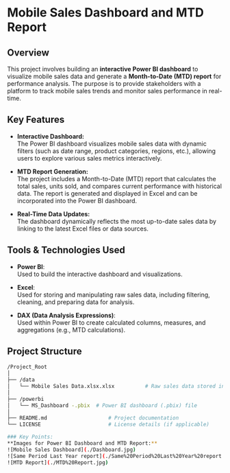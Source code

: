 # Mobile Sales Dashboard and MTD Report

## Overview

This project involves building an **interactive Power BI dashboard** to visualize mobile sales data and generate a **Month-to-Date (MTD) report** for performance analysis. The purpose is to provide stakeholders with a platform to track mobile sales trends and monitor sales performance in real-time.

## Key Features

- **Interactive Dashboard:**  
  The Power BI dashboard visualizes mobile sales data with dynamic filters (such as date range, product categories, regions, etc.), allowing users to explore various sales metrics interactively.

- **MTD Report Generation:**  
  The project includes a Month-to-Date (MTD) report that calculates the total sales, units sold, and compares current performance with historical data. The report is generated and displayed in Excel and can be incorporated into the Power BI dashboard.

- **Real-Time Data Updates:**  
  The dashboard dynamically reflects the most up-to-date sales data by linking to the latest Excel files or data sources.

## Tools & Technologies Used

- **Power BI**:  
  Used to build the interactive dashboard and visualizations.

- **Excel**:  
  Used for storing and manipulating raw sales data, including filtering, cleaning, and preparing data for analysis.

- **DAX (Data Analysis Expressions)**:  
  Used within Power BI to create calculated columns, measures, and aggregations (e.g., MTD calculations).

## Project Structure

```bash
/Project_Root
│
├── /data
│   └── Mobile Sales Data.xlsx.xlsx          # Raw sales data stored in Excel
│
├── /powerbi
│   └── MS_Dashboard -.pbix  # Power BI dashboard (.pbix) file
│
├── README.md                    # Project documentation
└── LICENSE                      # License details (if applicable)

### Key Points:
**Images for Power BI Dashboard and MTD Report:**
![Mobile Sales Dashboard](./Dashboard.jpg)
![Same Period Last Year report](./Same%20Period%20Last%20Year%20report.jpg)
![MTD Report](./MTD%20Report.jpg)

```